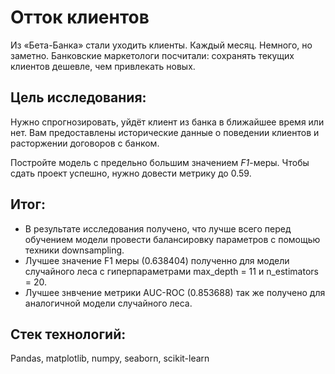 # Отток клиентов

Из «Бета-Банка» стали уходить клиенты. Каждый месяц. Немного, но заметно. Банковские маркетологи посчитали: сохранять текущих клиентов дешевле, чем привлекать новых.

## Цель исследования:

Нужно спрогнозировать, уйдёт клиент из банка в ближайшее время или нет. Вам предоставлены исторические данные о поведении клиентов и расторжении договоров с банком. 

Постройте модель с предельно большим значением *F1*-меры. Чтобы сдать проект успешно, нужно довести метрику до 0.59.

## Итог:

- В результате исследования получено, что лучше всего перед обучением модели провести балансировку параметров с помощью техники downsampling.
- Лучшее значение F1 меры (0.638404) полученно для модели случайного леса с гиперпараметрами max_depth = 11 и n_estimators = 20.
- Лучшее знвчение метрики AUC-ROC (0.853688) так же получено для аналогичной модели случайного леса.

## Стек технологий:

Pandas, matplotlib, numpy, seaborn, scikit-learn
